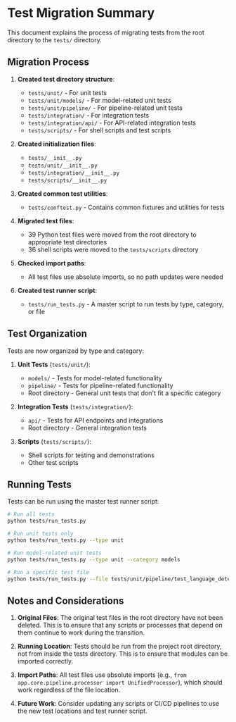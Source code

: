 # Test Migration Summary

This document explains the process of migrating tests from the root directory to the `tests/` directory.

## Migration Process

1. **Created test directory structure**:
   - `tests/unit/` - For unit tests
   - `tests/unit/models/` - For model-related unit tests
   - `tests/unit/pipeline/` - For pipeline-related unit tests
   - `tests/integration/` - For integration tests
   - `tests/integration/api/` - For API-related integration tests
   - `tests/scripts/` - For shell scripts and test scripts

2. **Created initialization files**:
   - `tests/__init__.py`
   - `tests/unit/__init__.py`
   - `tests/integration/__init__.py`
   - `tests/scripts/__init__.py`

3. **Created common test utilities**:
   - `tests/conftest.py` - Contains common fixtures and utilities for tests

4. **Migrated test files**:
   - 39 Python test files were moved from the root directory to appropriate test directories
   - 36 shell scripts were moved to the `tests/scripts` directory

5. **Checked import paths**:
   - All test files use absolute imports, so no path updates were needed

6. **Created test runner script**:
   - `tests/run_tests.py` - A master script to run tests by type, category, or file

## Test Organization

Tests are now organized by type and category:

1. **Unit Tests** (`tests/unit/`):
   - `models/` - Tests for model-related functionality
   - `pipeline/` - Tests for pipeline-related functionality
   - Root directory - General unit tests that don't fit a specific category

2. **Integration Tests** (`tests/integration/`):
   - `api/` - Tests for API endpoints and integrations
   - Root directory - General integration tests

3. **Scripts** (`tests/scripts/`):
   - Shell scripts for testing and demonstrations
   - Other test scripts

## Running Tests

Tests can be run using the master test runner script:

```bash
# Run all tests
python tests/run_tests.py

# Run unit tests only
python tests/run_tests.py --type unit

# Run model-related unit tests
python tests/run_tests.py --type unit --category models

# Run a specific test file
python tests/run_tests.py --file tests/unit/pipeline/test_language_detection.py
```

## Notes and Considerations

1. **Original Files**: The original test files in the root directory have not been deleted. This is to ensure that any scripts or processes that depend on them continue to work during the transition.

2. **Running Location**: Tests should be run from the project root directory, not from inside the tests directory. This is to ensure that modules can be imported correctly.

3. **Import Paths**: All test files use absolute imports (e.g., `from app.core.pipeline.processor import UnifiedProcessor`), which should work regardless of the file location.

4. **Future Work**: Consider updating any scripts or CI/CD pipelines to use the new test locations and test runner script.